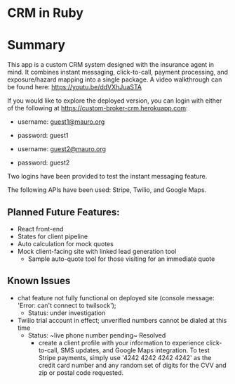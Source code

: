 # CRM in Ruby

# Summary

This app is a custom CRM system designed with the insurance agent in mind. It combines instant messaging, click-to-call, payment processing, and exposure/hazard mapping into a single package. A video walkthrough can be found here: https://youtu.be/ddVXhJuaSTA

If you would like to explore the deployed version, you can login with either of the following at https://custom-broker-crm.herokuapp.com:
 - username: guest1@mauro.org
 - password: guest1

 - username: guest2@mauro.org
 - password: guest2
 
 Two logins have been provided to test the instant messaging feature.
 
 The following APIs have been used: Stripe, Twilio, and Google Maps.
 
 ## Planned Future Features:
* React front-end
* States for client pipeline
* Auto calculation for mock quotes
* Mock client-facing site with linked lead generation tool
    * Sample auto-quote tool for those visiting for an immediate quote

## Known Issues
* chat feature not fully functional on deployed site (console message: 'Error: can't connect to twilsock'); 
    * Status: under investigation
* Twilio trial account in effect; unverified numbers cannot be dialed at this time
    * Status: ~live phone number pending~  Resolved 
        * create a client profile with your information to experience click-to-call, SMS updates, and Google Maps integration. To test Stripe payments, simply use '4242 4242 4242 4242' as the credit card number and any random set of digits for the CVV and zip or postal code requested.
